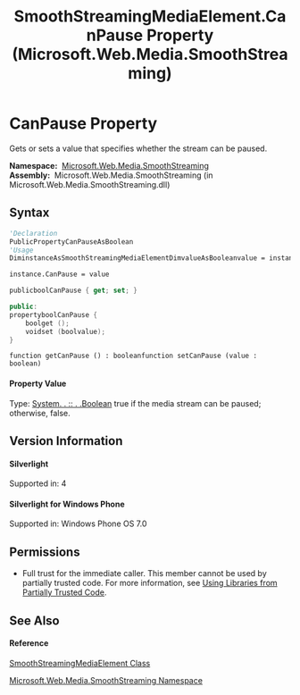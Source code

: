 ﻿---
title: SmoothStreamingMediaElement.CanPause Property  (Microsoft.Web.Media.SmoothStreaming)
TOCTitle: CanPause Property
ms:assetid: P:Microsoft.Web.Media.SmoothStreaming.SmoothStreamingMediaElement.CanPause
ms:mtpsurl: https://msdn.microsoft.com/en-us/library/microsoft.web.media.smoothstreaming.smoothstreamingmediaelement.canpause(v=VS.90)
ms:contentKeyID: 23961255
ms.date: 05/02/2012
mtps_version: v=VS.90
f1_keywords:
- Microsoft.Web.Media.SmoothStreaming.SmoothStreamingMediaElement.CanPause
- Microsoft.Web.Media.SmoothStreaming.SmoothStreamingMediaElement.get_CanPause
- Microsoft.Web.Media.SmoothStreaming.SmoothStreamingMediaElement.set_CanPause
dev_langs:
- CSharp
- JScript
- VB
- c++
api_location:
- Microsoft.Web.Media.SmoothStreaming.dll
api_name:
- Microsoft.Web.Media.SmoothStreaming.SmoothStreamingMediaElement.CanPause
- Microsoft.Web.Media.SmoothStreaming.SmoothStreamingMediaElement.get_CanPause
- Microsoft.Web.Media.SmoothStreaming.SmoothStreamingMediaElement.set_CanPause
api_type:
- Managed
topic_type:
- apiref
- kbSyntax
product_family_name: VS
ROBOTS: INDEX,FOLLOW
---

# CanPause Property

Gets or sets a value that specifies whether the stream can be paused.

**Namespace:**  [Microsoft.Web.Media.SmoothStreaming](microsoft-web-media-smoothstreaming-namespace_1.md)  
**Assembly:**  Microsoft.Web.Media.SmoothStreaming (in Microsoft.Web.Media.SmoothStreaming.dll)

## Syntax

``` vb
'Declaration
PublicPropertyCanPauseAsBoolean
'Usage
DiminstanceAsSmoothStreamingMediaElementDimvalueAsBooleanvalue = instance.CanPause

instance.CanPause = value
```

``` csharp
publicboolCanPause { get; set; }
```

``` c++
public:
propertyboolCanPause {
    boolget ();
    voidset (boolvalue);
}
```

``` jscript
function getCanPause () : booleanfunction setCanPause (value : boolean)
```

#### Property Value

Type: [System. . :: . .Boolean](https://msdn.microsoft.com/en-us/library/a28wyd50\(v=vs.90\))  
true if the media stream can be paused; otherwise, false.  

## Version Information

#### Silverlight

Supported in: 4  

#### Silverlight for Windows Phone

Supported in: Windows Phone OS 7.0  

## Permissions

  - Full trust for the immediate caller. This member cannot be used by partially trusted code. For more information, see [Using Libraries from Partially Trusted Code](https://msdn.microsoft.com/en-us/library/8skskf63\(v=vs.90\)).

## See Also

#### Reference

[SmoothStreamingMediaElement Class](smoothstreamingmediaelement-class-microsoft-web-media-smoothstreaming_1.md)

[Microsoft.Web.Media.SmoothStreaming Namespace](microsoft-web-media-smoothstreaming-namespace_1.md)

